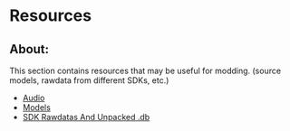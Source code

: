 # Resources

## About:
This section contains resources that may be useful for modding. (source models, rawdata from different SDKs, etc.)

- [Audio](audio.md)
- [Models](models-objects-locations.md)
- [SDK Rawdatas And Unpacked .db](sdk-rawdatas.md)